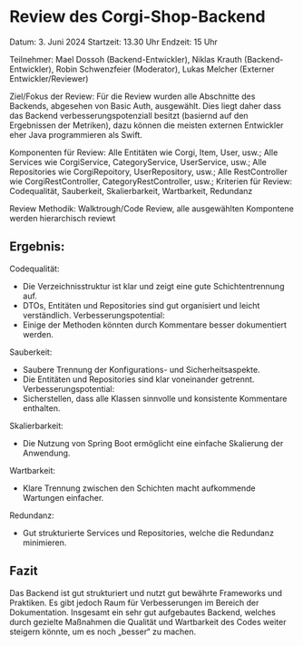 # Review des Corgi-Shop-Backend

Datum: 3. Juni 2024
Startzeit: 13.30 Uhr
Endzeit: 15 Uhr

Teilnehmer: Mael Dossoh (Backend-Entwickler), Niklas Krauth (Backend-Entwickler), Robin Schwenzfeier (Moderator), Lukas Melcher (Externer Entwickler/Reviewer)

Ziel/Fokus der Review: Für die Review wurden alle Abschnitte des Backends, abgesehen von Basic Auth, ausgewählt. Dies liegt daher dass das Backend verbesserungspotenziall besitzt (basiernd auf den Ergebnissen der Metriken), dazu können die meisten externen Entwickler eher Java programmieren als Swift.

Komponenten für Review: Alle Entitäten wie Corgi, Item, User, usw.; Alle Services wie CorgiService, CategoryService, UserService, usw.; Alle Repositories wie CorgiRepoitory, UserRepository, usw.; Alle RestController wie CorgiRestController, CategoryRestController, usw.;
Kriterien für Review: Codequalität, Sauberkeit, Skalierbarkeit, Wartbarkeit, Redundanz

Review Methodik: Walktrough/Code Review, alle ausgewählten Kompontene werden hierarchisch reviewt

## Ergebnis: 

Codequalität:
- Die Verzeichnisstruktur ist klar und zeigt eine gute Schichtentrennung auf.
- DTOs, Entitäten und Repositories sind gut organisiert und leicht verständlich.
Verbesserungspotential:
- Einige der Methoden könnten durch Kommentare besser dokumentiert werden.

Sauberkeit:
- Saubere Trennung der Konfigurations- und Sicherheitsaspekte.
- Die Entitäten und Repositories sind klar voneinander getrennt.
Verbesserungspotential:
- Sicherstellen, dass alle Klassen sinnvolle und konsistente Kommentare enthalten.

Skalierbarkeit:
- Die Nutzung von Spring Boot ermöglicht eine einfache Skalierung der Anwendung.

Wartbarkeit:
- Klare Trennung zwischen den Schichten macht aufkommende Wartungen einfacher.

Redundanz:
- Gut strukturierte Services und Repositories, welche die Redundanz minimieren.

## Fazit
Das Backend ist gut strukturiert und nutzt gut bewährte Frameworks und Praktiken. Es gibt jedoch Raum für Verbesserungen im Bereich der Dokumentation. Insgesamt ein sehr gut aufgebautes Backend, welches durch gezielte Maßnahmen die Qualität und Wartbarkeit des Codes weiter steigern könnte, um es noch „besser“ zu machen.
